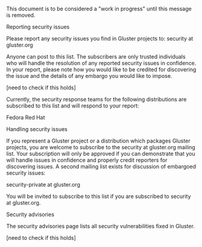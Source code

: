 This document is to be considered a "work in progress" until this message is removed.

Reporting security issues

Please report any security issues you find in Gluster projects to: security at gluster.org

Anyone can post to this list. The subscribers are only trusted individuals who will handle the resolution of any reported security issues in confidence. In your report, please note how you would like to be credited for discovering the issue and the details of any embargo you would like to impose. 

[need to check if this holds]

Currently, the security response teams for the following distributions are subscribed to this list and will respond to your report:

Fedora
Red Hat

Handling security issues

If you represent a Gluster project or a distribution which packages Gluster projects, you are welcome to subscribe to the security at gluster.org mailing list. Your subscription will only be approved if you can demonstrate that you will handle issues in confidence and properly credit reporters for discovering issues. A second mailing list exists for discussion of embargoed security issues:

security-private at gluster.org

You will be invited to subscribe to this list if you are subscribed to security at gluster.org.

Security advisories

The security advisories page lists all security vulnerabilities fixed in Gluster.

[need to check if this holds]
